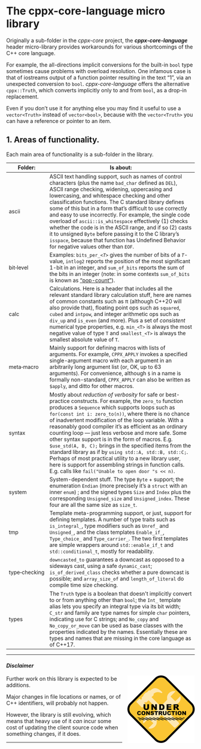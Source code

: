 # The cppx-core-language micro library

Originally a sub-folder in the *cppx-core* project, the ***cppx-core-language*** header micro-library provides workarounds for various shortcomings of the C++ core language.

For example, the all-directions implicit conversions for the built-in `bool` type sometimes cause problems with overload resolution. One infamous case is that of iostreams output of a function pointer resulting in the text “1”, via an unexpected conversion to `bool`. *cppx-core-language* offers the alternative `cppx::Truth`, which converts implicitly only to and from `bool`, as a drop-in replacement.

Even if you don&rsquo;t use it for anything else you may find it useful to use a `vector<Truth>` instead of `vector<bool>`, because with the `vector<Truth>` you can have a reference or pointer to an item.

## 1. Areas of functionality.

Each main area of functionality is a sub-folder in the library.

|Folder:     | Is about:  |
|------------|------------|
|ascii     | ASCII text handling support, such as names of control characters (plus the name `bad_char` defined as `DEL`), ASCII range checking, widening, uppercasing and lowercasing, and whitespace checking and other classification functions. The C standard library defines some of this but in a form that&rsquo;s difficult to use correctly and easy to use incorrectly. For example, the single code overload of `ascii::is_whitespace` effectively (1) checks whether the code is in the ASCII range, and if so (2) casts it to unsigned `Byte` before passing it to the C library&rsquo;s `isspace`, because that function has Undefined Behavior for negative values other than `EOF`.
|bit‑level   | Examples: `bits_per_`*`<T>`* gives the number of bits of a *`T`*-value, `intlog2` reports the position of the most significant 1-bit in an integer, and `sum_of_bits` reports the sum of the bits in an integer (note: in some contexts `sum_of_bits` is known as [&ldquo;pop-count&rdquo;](https://en.wikipedia.org/wiki/Hamming_weight)). |
|calc        | Calculations. Here is a header that includes all the relevant standard library calculation stuff, here are names of common constants such as &pi; (although C++20 will also provide that), floating point ops such as `squared`, `cubed` and `intpow`, and integer arithmetic ops such as `div_up` and `is_even` (and more). Plus a set of *consistent* numerical type properties, e.g. `min_<T>` is always the most negative value of type `T` and `smallest_<T>` is always the smallest absolute value of `T`.
|meta‑macro  | Mainly support for defining macros with lists of arguments. For example, `CPPX_APPLY` invokes a specified single-argument macro with each argument in an arbitrarily long argument list (or, OK, up to 63 arguments). For convenience, although `$` in a name is formally non-standard, `CPPX_APPLY` can also be written as `$apply`, and ditto for other macros. |
|syntax        | Mostly about *reduction of verbosity* for safe or best-practice constructs. For example, the `zero_to` function produces a `Sequence` which supports loops such as `for(const int i: zero_to(n))`, where there is no chance of inadvertent modification of the loop variable. With a reasonably good compiler it&rsquo;s as efficient as an ordinary counting loop &mdash; just less verbose and more safe. Some other syntax support is in the form of macros. E.g. `$use_std(A, B, C);` brings in the specified items from the standard library as if by `using std::A, std::B, std::C;`.  Perhaps of most practical utility to a new library user, here is support for assembling strings in function calls. E.g. calls like `fail("Unable to open door "s << n)`. |
|system      | System-dependent stuff. The type `Byte` + support; the enumeration `Endian` (more precisely it&rsquo;s a `struct` with an inner `enum`)  ; and the signed types `Size` and `Index` plus the corresponding `Unsigned_size` and `Unsigned_index`. These four are all the same size as `size_t`.
|tmp         | Template meta-programming support, or just, support for defining templates. A number of type traits such as `is_integral_`, type modifiers such as `Unref_` and `Unsigned_`, and the class templates `Enable_if_`, `Type_choice_` and `Type_carrier_`. The two first templates are simple wrappers around `std::enable_if_t` and `std::conditional_t`, mostly for readability. |
|type‑checking | `downcasted_to` guarantees a downcast as opposed to a sideways cast, using a safe `dynamic_cast`; `is_of_derived_class` checks whether a pure downcast is possible; and `array_size_of` and `length_of_literal` do compile time size checking.  |
|types        | The `Truth` type is a boolean that doesn't implicitly convert to or from anything other than `bool`; the `Int_` template alias lets you specify an integral type via its bit width; `C_str` and family are type names for simple `char` pointers, indicating use for C strings; and `No_copy` and `No_copy_or_move` can be used as base classes with the properties indicated by the names. Essentially these are types and names that are missing in the core language as of C++17.   |


----
#### *Disclaimer*

<img align="right" style="padding-left: 1em" src="images/under-construction.25-pct.png">

Further work on this library is expected to be additions.

Major changes in file locations or names, or of C++ identifiers, will probably not happen.

However, the library is still evolving, which means that heavy use of it *can* incur some cost of updating the client source code when something changes, if it does.

---


